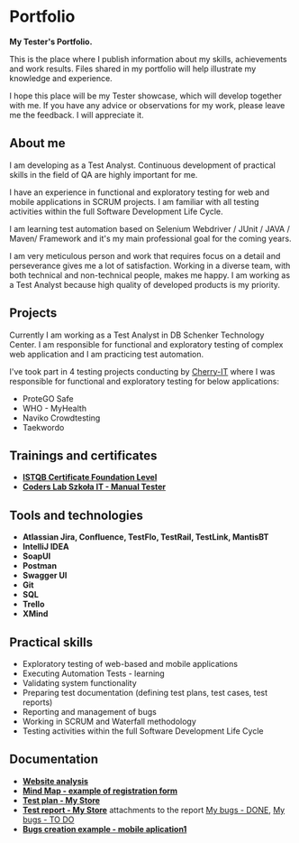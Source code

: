 # Portfolio
**My Tester's Portfolio.**

This is the place where I publish information about my skills, achievements and work results. Files shared in my portfolio will help illustrate my knowledge and experience.

I hope this place will be my Tester showcase, which will develop together with me.
If you have any advice or observations for my work, please leave me the feedback. I will appreciate it.


## About me
I am developing as a Test Analyst. 
Continuous development of practical skills in the field of QA are highly important for me.

I have an experience in functional and exploratory testing for web and mobile applications in SCRUM projects. I am familiar with all testing activities within the full Software Development Life Cycle.

I am learning test automation based on Selenium Webdriver / JUnit / JAVA / Maven/ Framework and it's my main professional goal for the coming years.

I am very meticulous person and work that requires focus on a detail and perseverance gives me a lot of satisfaction. Working in a diverse team, with both technical and non-technical people, makes me happy.
I am working as a Test Analyst because high quality of developed products is my priority. 


## Projects
Currently I am working as a Test Analyst in DB Schenker Technology Center. I am responsible for functional and exploratory testing of complex web application and I am practicing test automation.

I've took part in 4 testing projects conducting by [Cherry-IT](http://cherry-it.pl/) where I was responsible for functional and exploratory testing for below applications:
* ProteGO Safe
* WHO - MyHealth
* Naviko Crowdtesting
* Taekwordo

## Trainings and certificates
* **[ISTQB Certificate Foundation Level](https://drive.google.com/file/d/1BVXTENwwOU1G-3KEW4weLdKVKMzKrA_i/view?usp=sharing)**
* **[Coders Lab Szkoła IT - Manual Tester](https://drive.google.com/file/d/1mgxPwrTAYT06EFsOd1vrLeWnf1U85yL6/view?usp=sharing)**

## Tools and technologies
* **Atlassian Jira, Confluence, TestFlo, TestRail, TestLink, MantisBT**
* **IntelliJ IDEA**
* **SoapUI**
* **Postman**
* **Swagger UI**
* **Git**
* **SQL**
* **Trello**
* **XMind**

## Practical skills
* Exploratory testing of web-based and mobile applications
* Executing Automation Tests - learning
* Validating system functionality
* Preparing test documentation (defining test plans, test cases, test reports)
* Reporting and management of bugs
* Working in SCRUM and Waterfall methodology
* Testing activities within the full Software Development Life Cycle

## Documentation
* **[Website analysis](https://drive.google.com/file/d/1giQpUc1SB0yaXQoUKSn6QgwhPFaSn5sO/view?usp=sharing)**
* **[Mind Map - example of registration form](https://drive.google.com/file/d/1szu3_rQfv-mw8KTzs0XV6rV-m-xE1tIS/view?usp=sharing)**
* **[Test plan - My Store](https://drive.google.com/file/d/1mkY2TI3Wjn7Kq_oddpLk1MUBRFJjDmnC/view?usp=sharing)**
* **[Test report - My Store](https://drive.google.com/file/d/1R4Q8HvhS2BnDTbke5mW22ZvfW2rQ4ez3/view?usp=sharing)** attachments to the report [My bugs - DONE](https://drive.google.com/file/d/1ji24b1_wIOoklRo5J0TV5_UWLBL2Zkhb/view?usp=sharing), [My bugs - TO DO](https://drive.google.com/file/d/1sQDjFO4chLuCdAcFEWPvR9CPCmPoAaIo/view?usp=sharing)
* **[Bugs creation example - mobile aplication1](https://drive.google.com/file/d/1EClOI7DTULLx3vYyX2ZMoniCOzl6N3PH/view?usp=sharing)**





